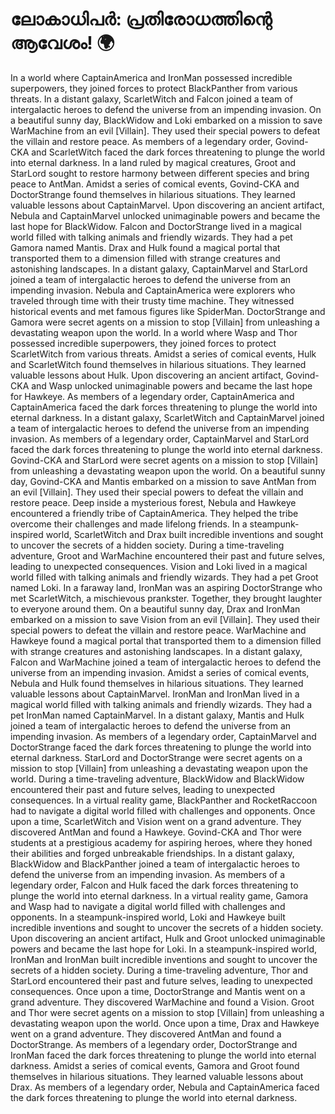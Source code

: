 # ലോകാധിപർ: പ്രതിരോധത്തിന്റെ ആവേശം! :earth_africa:

In a world where CaptainAmerica and IronMan possessed incredible superpowers, they joined forces to protect BlackPanther from various threats.
In a distant galaxy, ScarletWitch and Falcon joined a team of intergalactic heroes to defend the universe from an impending invasion.
On a beautiful sunny day, BlackWidow and Loki embarked on a mission to save WarMachine from an evil [Villain]. They used their special powers to defeat the villain and restore peace.
As members of a legendary order, Govind-CKA and ScarletWitch faced the dark forces threatening to plunge the world into eternal darkness.
In a land ruled by magical creatures, Groot and StarLord sought to restore harmony between different species and bring peace to AntMan.
Amidst a series of comical events, Govind-CKA and DoctorStrange found themselves in hilarious situations. They learned valuable lessons about CaptainMarvel.
Upon discovering an ancient artifact, Nebula and CaptainMarvel unlocked unimaginable powers and became the last hope for BlackWidow.
Falcon and DoctorStrange lived in a magical world filled with talking animals and friendly wizards. They had a pet Gamora named Mantis.
Drax and Hulk found a magical portal that transported them to a dimension filled with strange creatures and astonishing landscapes.
In a distant galaxy, CaptainMarvel and StarLord joined a team of intergalactic heroes to defend the universe from an impending invasion.
Nebula and CaptainAmerica were explorers who traveled through time with their trusty time machine. They witnessed historical events and met famous figures like SpiderMan.
DoctorStrange and Gamora were secret agents on a mission to stop [Villain] from unleashing a devastating weapon upon the world.
In a world where Wasp and Thor possessed incredible superpowers, they joined forces to protect ScarletWitch from various threats.
Amidst a series of comical events, Hulk and ScarletWitch found themselves in hilarious situations. They learned valuable lessons about Hulk.
Upon discovering an ancient artifact, Govind-CKA and Wasp unlocked unimaginable powers and became the last hope for Hawkeye.
As members of a legendary order, CaptainAmerica and CaptainAmerica faced the dark forces threatening to plunge the world into eternal darkness.
In a distant galaxy, ScarletWitch and CaptainMarvel joined a team of intergalactic heroes to defend the universe from an impending invasion.
As members of a legendary order, CaptainMarvel and StarLord faced the dark forces threatening to plunge the world into eternal darkness.
Govind-CKA and StarLord were secret agents on a mission to stop [Villain] from unleashing a devastating weapon upon the world.
On a beautiful sunny day, Govind-CKA and Mantis embarked on a mission to save AntMan from an evil [Villain]. They used their special powers to defeat the villain and restore peace.
Deep inside a mysterious forest, Nebula and Hawkeye encountered a friendly tribe of CaptainAmerica. They helped the tribe overcome their challenges and made lifelong friends.
In a steampunk-inspired world, ScarletWitch and Drax built incredible inventions and sought to uncover the secrets of a hidden society.
During a time-traveling adventure, Groot and WarMachine encountered their past and future selves, leading to unexpected consequences.
Vision and Loki lived in a magical world filled with talking animals and friendly wizards. They had a pet Groot named Loki.
In a faraway land, IronMan was an aspiring DoctorStrange who met ScarletWitch, a mischievous prankster. Together, they brought laughter to everyone around them.
On a beautiful sunny day, Drax and IronMan embarked on a mission to save Vision from an evil [Villain]. They used their special powers to defeat the villain and restore peace.
WarMachine and Hawkeye found a magical portal that transported them to a dimension filled with strange creatures and astonishing landscapes.
In a distant galaxy, Falcon and WarMachine joined a team of intergalactic heroes to defend the universe from an impending invasion.
Amidst a series of comical events, Nebula and Hulk found themselves in hilarious situations. They learned valuable lessons about CaptainMarvel.
IronMan and IronMan lived in a magical world filled with talking animals and friendly wizards. They had a pet IronMan named CaptainMarvel.
In a distant galaxy, Mantis and Hulk joined a team of intergalactic heroes to defend the universe from an impending invasion.
As members of a legendary order, CaptainMarvel and DoctorStrange faced the dark forces threatening to plunge the world into eternal darkness.
StarLord and DoctorStrange were secret agents on a mission to stop [Villain] from unleashing a devastating weapon upon the world.
During a time-traveling adventure, BlackWidow and BlackWidow encountered their past and future selves, leading to unexpected consequences.
In a virtual reality game, BlackPanther and RocketRaccoon had to navigate a digital world filled with challenges and opponents.
Once upon a time, ScarletWitch and Vision went on a grand adventure. They discovered AntMan and found a Hawkeye.
Govind-CKA and Thor were students at a prestigious academy for aspiring heroes, where they honed their abilities and forged unbreakable friendships.
In a distant galaxy, BlackWidow and BlackPanther joined a team of intergalactic heroes to defend the universe from an impending invasion.
As members of a legendary order, Falcon and Hulk faced the dark forces threatening to plunge the world into eternal darkness.
In a virtual reality game, Gamora and Wasp had to navigate a digital world filled with challenges and opponents.
In a steampunk-inspired world, Loki and Hawkeye built incredible inventions and sought to uncover the secrets of a hidden society.
Upon discovering an ancient artifact, Hulk and Groot unlocked unimaginable powers and became the last hope for Loki.
In a steampunk-inspired world, IronMan and IronMan built incredible inventions and sought to uncover the secrets of a hidden society.
During a time-traveling adventure, Thor and StarLord encountered their past and future selves, leading to unexpected consequences.
Once upon a time, DoctorStrange and Mantis went on a grand adventure. They discovered WarMachine and found a Vision.
Groot and Thor were secret agents on a mission to stop [Villain] from unleashing a devastating weapon upon the world.
Once upon a time, Drax and Hawkeye went on a grand adventure. They discovered AntMan and found a DoctorStrange.
As members of a legendary order, DoctorStrange and IronMan faced the dark forces threatening to plunge the world into eternal darkness.
Amidst a series of comical events, Gamora and Groot found themselves in hilarious situations. They learned valuable lessons about Drax.
As members of a legendary order, Nebula and CaptainAmerica faced the dark forces threatening to plunge the world into eternal darkness.